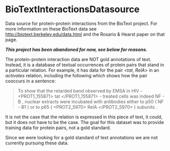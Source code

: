 # BioTextInteractionsDatasource

Data source for protein-protein interactions from the BioText project. For more information on these BioText data see http://biotext.berkeley.edu/data.html and the Rosario & Hearst paper on that page.

***This project has been abandoned for now, see below for reasons.***

The protein-protein interaction data are NOT gold annotations of text. Instead, it is a database of textual occurrences of protein pairs that stand in a particular relation. For example, it has data for the pair <*tat*, *RelA*> in an *activates* relation, including the following which shows how the pair cooccurs in a sentence:

> To show that the retarded band observed by EMSA in HIV - <PROT1_155871>  tat </PROT1_155871> - treated cells was indeed NF - B , nuclear extracts were incubated with antibodies either to p50 ( NF - B1 ) or to p65 ( <PROT2_5970>  RelA </PROT2_5970> ) subunits .

It is not the case that the relation is expressed in this piece of text, it could, but it does not have to be the case. The goal for this dataset was to provide training data for protein pairs, not a gold standard.

Since we were looking for a gold standard of text annotations we are not currently pursuing these data.
